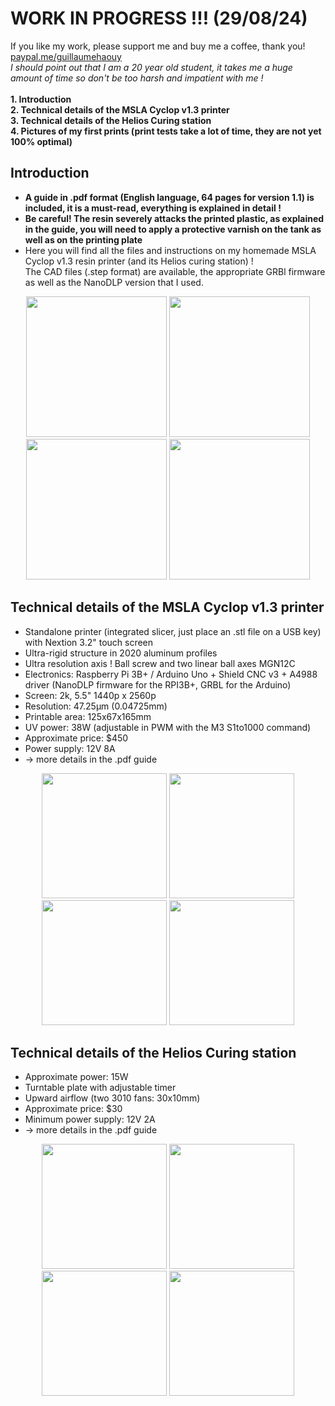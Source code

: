 # WORK IN PROGRESS !!! (29/08/24)
If you like my work, please support me and buy me a coffee, thank you! [paypal.me/guillaumehaouy](https://www.paypal.com/paypalme/guillaumehaouy) <br />
*I should point out that I am a 20 year old student, it takes me a huge amount of time so don't be too harsh and impatient with me !* <br />
<br />
**1. Introduction** <br />
**2. Technical details of the MSLA Cyclop v1.3 printer** <br />
**3. Technical details of the Helios Curing station** <br />
**4. Pictures of my first prints (print tests take a lot of time, they are not yet 100% optimal)** <br />
## Introduction
+ **A guide in .pdf format (English language, 64 pages for version 1.1) is included, it is a must-read, everything is explained in detail !** <br />
+ **Be careful! The resin severely attacks the printed plastic, as explained in the guide, you will need to apply a protective varnish on the tank as well as on the printing plate** <br />
+ Here you will find all the files and instructions on my homemade MSLA Cyclop v1.3 resin printer (and its Helios curing station) ! <br />
The CAD files (.step format) are available, the appropriate GRBl firmware as well as the NanoDLP version that I used. <br />
<p align="center">
<img src="https://github.com/user-attachments/assets/e25e3751-2530-490f-95a1-e939ee2248e4" height="225">
<img src="https://github.com/user-attachments/assets/5cf03c4f-9522-401a-a9d8-465e7685c4e1" height="225"> 
<img src="https://github.com/user-attachments/assets/9625eb58-81cc-498f-bc12-b86f50c8e287" height="225">
<img src="https://github.com/user-attachments/assets/9b24b785-bc67-4cf2-a9b0-55bd476916e7" height="225"> <br />
</p>

## Technical details of the MSLA Cyclop v1.3 printer <br />
+ Standalone printer (integrated slicer, just place an .stl file on a USB key) with Nextion 3.2" touch screen
+ Ultra-rigid structure in 2020 aluminum profiles
+ Ultra resolution axis ! Ball screw and two linear ball axes MGN12C
+ Electronics: Raspberry Pi 3B+ / Arduino Uno + Shield CNC v3 + A4988 driver (NanoDLP firmware for the RPI3B+, GRBL for the Arduino)<br />
+ Screen: 2k, 5.5" 1440p x 2560p <br />
+ Resolution: 47.25µm (0.04725mm) <br />
+ Printable area: 125x67x165mm <br />
+ UV power: 38W (adjustable in PWM with the M3 S1to1000 command) <br />
+ Approximate price: $450 <br />
+ Power supply: 12V 8A <br />
+ → more details in the .pdf guide <br />
<p align="center">
<img src="https://github.com/user-attachments/assets/53ec7daf-cf2d-4e98-b424-542e2585f94f" height="200">
<img src="https://github.com/user-attachments/assets/a0f92b43-b76a-41fa-93a0-9a5811a3f5d8" height="200">
<img src="https://github.com/user-attachments/assets/8c0bea5d-ff4a-4f5c-84ea-1a8b501b7c64" height="200">
<img src="https://github.com/user-attachments/assets/5917b8b9-ff56-4c93-b1d1-bcd5ddffee13" height="200">
</p>

## Technical details of the Helios Curing station <br />
+ Approximate power: 15W <br />
+ Turntable plate with adjustable timer <br />
+ Upward airflow (two 3010 fans: 30x10mm) <br />
+ Approximate price: $30 <br />
+ Minimum power supply: 12V 2A <br />
+ → more details in the .pdf guide <br />
<p align="center">
<img src="https://github.com/user-attachments/assets/a8a1f55d-ca56-4a80-a876-c9ba78984eb0" height="200">
<img src="https://github.com/user-attachments/assets/0387f0f3-5e7a-4226-9eaa-10f27f64a06d" height="200">
<img src="https://github.com/user-attachments/assets/8142ecc2-d189-49be-bcdb-65848cd4500d" height="200">
<img src="https://github.com/user-attachments/assets/843ade4d-63f7-4661-aa92-d4ba5940f2f0" height="200">
</p>
